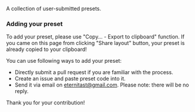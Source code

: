 A collection of user-submitted presets. 
### Adding your preset
To add your preset, please use "Copy... - Export to clipboard" function. If you came on this page from clicking "Share layout" button, your preset is already copied to your clipboard!

You can use following ways to add your preset:
- Directly submit a pull request if you are familiar with the process.
- Create an issue and paste preset code into it.
- Send it via email on eternitast@gmail.com. Please note: there will be no reply.

Thank you for your contribution!
